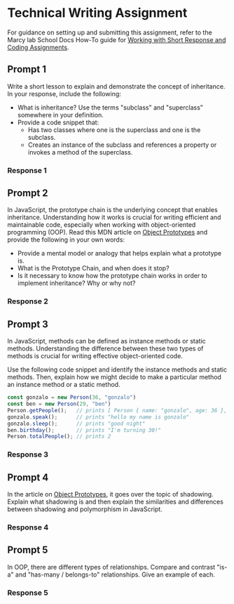 # Technical Writing Assignment

For guidance on setting up and submitting this assignment, refer to the Marcy lab School Docs How-To guide for [Working with Short Response and Coding Assignments](https://marcylabschool.gitbook.io/marcy-lab-school-docs/fullstack-curriculum/how-tos/working-with-assignments#how-to-work-on-assignments).

## Prompt 1

Write a short lesson to explain and demonstrate the concept of inheritance. In your response, include the following:
* What is inheritance? Use the terms "subclass" and "superclass" somewhere in your definition.
* Provide a code snippet that:
  * Has two classes where one is the superclass and one is the subclass.
  * Creates an instance of the subclass and references a property or invokes a method of the superclass.

### Response 1

## Prompt 2

In JavaScript, the prototype chain is the underlying concept that enables inheritance. Understanding how it works is crucial for writing efficient and maintainable code, especially when working with object-oriented programming (OOP). Read this MDN article on [Object Prototypes](https://developer.mozilla.org/en-US/docs/Learn_web_development/Extensions/Advanced_JavaScript_objects/Object_prototypes) and provide the following in your own words:

* Provide a mental model or analogy that helps explain what a prototype is.
* What is the Prototype Chain, and when does it stop?
* Is it necessary to know how the prototype chain works in order to implement inheritance? Why or why not?

### Response 2

## Prompt 3

In JavaScript, methods can be defined as instance methods or static methods. Understanding the difference between these two types of methods is crucial for writing effective object-oriented code.

Use the following code snippet and identify the instance methods and static methods. Then, explain how we might decide to make a particular method an instance method or a static method.

```js
const gonzalo = new Person(36, "gonzalo")
const ben = new Person(29, "ben")
Person.getPeople();   // prints [ Person { name: "gonzalo", age: 36 }, Person { name: "ben", age: 29 } ]
gonzalo.speak();      // prints "hello my name is gonzalo"
gonzalo.sleep();      // prints "good night"
ben.birthday();       // prints "I'm turning 30!"
Person.totalPeople(); // prints 2
```

### Response 3

## Prompt 4

In the article on [Object Prototypes](https://developer.mozilla.org/en-US/docs/Learn_web_development/Extensions/Advanced_JavaScript_objects/Object_prototypes), it goes over the topic of shadowing. Explain what shadowing is and then explain the similarities and differences between shadowing and polymorphism in JavaScript.

### Response 4

## Prompt 5

In OOP, there are different types of relationships. Compare and contrast "is-a" and "has-many / belongs-to" relationships. Give an example of each.

### Response 5
